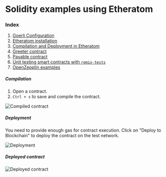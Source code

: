 # Solidity examples using Etheratom
### Index
1. [Goerli Configuration]()
2. [Etheratom installation]()
3. [Compilation and Deployment in Etheratom]()
4. [Greeter contract]()
5. [Payable contract]()
6. [Unit testing smart contracts with `remix-tests`]()
7. [OpenZepplin examples]()


##### **Compilation**
  1. Open a contract.
  2. `Ctrl + s` to save and compile the contract.

![Compiled contract](https://user-images.githubusercontent.com/9979182/55233599-17668700-524f-11e9-9e12-08b511ef2e24.png)

##### **Deployment**
You need to provide enough gas for contract execution.
Click on "Deploy to Blockchain" to deploy the contract on the test network.

![Deployment](https://user-images.githubusercontent.com/9979182/55330119-e637c200-54ad-11e9-9e1a-8fc0a429cd44.png)

##### Deployed contract
![Deployed contract](https://user-images.githubusercontent.com/9979182/55330234-28610380-54ae-11e9-810e-93dbc221979f.png)
